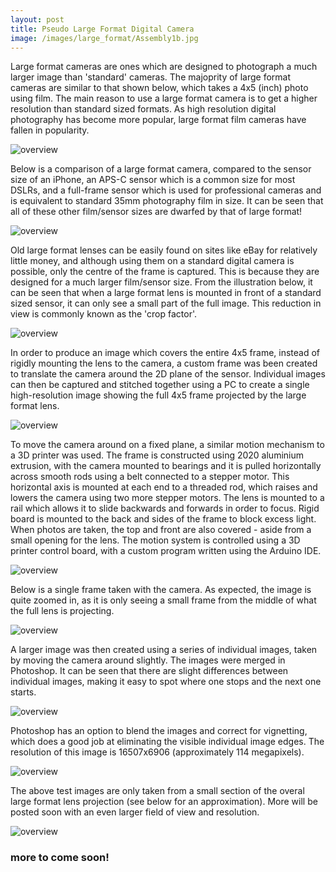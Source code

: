 ```yaml
---
layout: post
title: Pseudo Large Format Digital Camera
image: /images/large_format/Assembly1b.jpg
---
```


Large format cameras are ones which are designed to photograph a much larger image than 'standard' cameras. The majoprity of large format cameras are similar to that shown below, which takes a 4x5 (inch) photo using film. The main reason to use a large format camera is to get a higher resolution than standard sized formats. As high resolution digital photography has become more popular, large format film cameras have fallen in popularity.

<img src="/images/large_format/wista.jpg" alt="overview" class="inline">

Below is a comparison of a large format camera, compared to the sensor size of an iPhone, an APS-C sensor which is a common size for most DSLRs, and a full-frame sensor which is used for professional cameras and is equivalent to standard 35mm photography film in size. It can be seen that all of these other film/sensor sizes are dwarfed by that of large format!

<img src="/images/large_format/sensor_sizes.jpg" alt="overview" class="inline">

Old large format lenses can be easily found on sites like eBay for relatively little money, and although using them on a standard digital camera is possible, only the centre of the frame is captured. This is because they are designed for a much larger film/sensor size. From the illustration below, it can be seen that when a large format lens is mounted in front of a standard sized sensor, it can only see a small part of the full image. This reduction in view is commonly known as the 'crop factor'.

<img src="/images/large_format/crop.jpg" alt="overview" class="inline">

In order to produce an image which covers the entire 4x5 frame, instead of rigidly mounting the lens to the camera, a custom frame was been created to translate the camera around the 2D plane of the sensor. Individual images can then be captured and stitched together using a PC to create a single high-resolution image showing the full 4x5 frame projected by the large format lens.

<img src="/images/large_format/pano_gif_2_trim.gif" alt="overview" class="inline">

To move the camera around on a fixed plane, a similar motion mechanism to a 3D printer was used. The frame is constructed using 2020 aluminium extrusion, with the camera mounted to bearings and it is pulled horizontally across smooth rods using a belt connected to a stepper motor. This horizontal axis is mounted at each end to a threaded rod, which raises and lowers the camera using two more stepper motors. The lens is mounted to a rail which allows it to slide backwards and forwards in order to focus. Rigid board is mounted to the back and sides of the frame to block excess light. When photos are taken, the top and front are also covered - aside from a small opening for the lens. The motion system is controlled using a 3D printer control board, with a custom program written using the Arduino IDE.

<img src="/images/large_format/Assembly1b.jpg" alt="overview" class="inline">

Below is a single frame taken with the camera. As expected, the image is quite zoomed in, as it is only seeing a small frame from the middle of what the full lens is projecting.

<img src="/images/large_format/single_frame.jpg" alt="overview" class="inline">

A larger image was then created using a series of individual images, taken by moving the camera around slightly. The images were merged in Photoshop. It can be seen that there are slight differences between individual images, making it easy to spot where one stops and the next one starts.

<img src="/images/large_format/position_only_res.jpg" alt="overview" class="inline">

Photoshop has an option to blend the images and correct for vignetting, which does a good job at eliminating the visible individual image edges. The resolution of this image is 16507x6906 (approximately 114 megapixels).

<img src="/images/large_format/blended_res.jpg" alt="overview" class="inline">

The above test images are only taken from a small section of the overal large format lens projection (see below for an approximation). More will be posted soon with an even larger field of view and resolution.

<img src="/images/large_format/inner_frame.jpg" alt="overview" class="inline">

### more to come soon!
